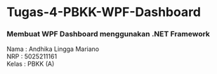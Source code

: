 # Tugas-4-PBKK-WPF-Dashboard

### Membuat WPF Dashboard menggunakan .NET Framework
Nama  : Andhika Lingga Mariano <br/>
NRP   : 5025211161 <br/>
Kelas : PBKK (A)
